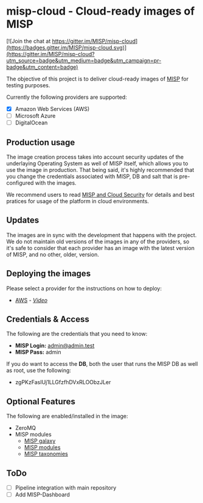 # misp-cloud - Cloud-ready images of MISP

[![Join the chat at https://gitter.im/MISP/misp-cloud](https://badges.gitter.im/MISP/misp-cloud.svg)](https://gitter.im/MISP/misp-cloud?utm_source=badge&utm_medium=badge&utm_campaign=pr-badge&utm_content=badge)

The objective of this project is to deliver cloud-ready images of [MISP](https://github.com/MISP/MISP) for testing purposes.

Currently the following providers are supported:

- [x] Amazon Web Services (AWS)
- [ ] Microsoft Azure
- [ ] DigitalOcean 

## Production usage
The image creation process takes into account security updates of the underlaying Operating System as well of MISP itself, which allows you to use the image in production. That being said, it's highly recommended that you change the credentials associated with MISP, DB and salt that is pre-configured with the images. 

We recommend users to read [MISP and Cloud Security](https://github.com/MISP/misp-cloud/wiki/MISP-and-Cloud-Security) for details and best pratices for usage of the platform in cloud environments. 

## Updates
The images are in sync with the development that happens with the project. We do not maintain old versions of the images in any of the providers, so it's safe to consider that each provider has an image with the latest version of MISP, and no other, older, version.

## Deploying the images
Please select a provider for the instructions on how to deploy:
* [AWS](https://github.com/misp/misp-cloud/wiki/AWS-Installation-Guide) - *[Video](https://www.youtube.com/watch?v=o_sQXNmsSHY)*

## Credentials & Access
The following are the credentials that you need to know:

* **MISP Login:** admin@admin.test
* **MISP Pass:**  admin

If you do want to access the **DB**, both the user that runs the MISP DB as well as root, use the following:
* zgPKzFasIUj1LLGfzfhDVxRLOObzJLer 

## Optional Features
The following are enabled/installed in the image:

- ZeroMQ
- MISP modules
  - [MISP galaxy](https://github.com/MISP/misp-galaxy)
  - [MISP modules](https://github.com/MISP/misp-modules)
  - [MISP taxonomies](https://github.com/MISP/misp-taxonomies)

## ToDo
- [ ] Pipeline integration with main repository
- [ ] Add MISP-Dashboard
